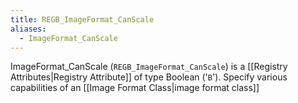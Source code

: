 ```yaml
---
title: REGB_ImageFormat_CanScale
aliases:
  - ImageFormat_CanScale
---
```


ImageFormat_CanScale (`REGB_ImageFormat_CanScale`) is a [[Registry Attributes|Registry Attribute]] of type Boolean ('`B`').
Specify various capabilities of an [[Image Format Class|image format class]]
